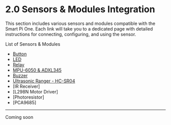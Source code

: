 # 2.0 Sensors & Modules Integration

This section includes various sensors and modules compatible with the Smart Pi One. Each link will take you to a dedicated page with detailed instructions for connecting, configuring, and using the sensor.

List of Sensors & Modules

- [Button](SmartPi_Button_Control.md) 
- [LED](SmartPi_LED_Control.md)
- [Relay](SmartPi_Relay_Control.md)
- [MPU-6050 & ADXL345](SmartPi_MPU-6050-ADXL345.md) 
- [Buzzer](SmartPi_Buzzer_Control.md)
- [Ultrasonic Ranger - HC-SR04](SmartPi_Sensors_Modules_Integration.md)   
- [IR Receiver] 
- [L298N Motor Driver]  
- [Photoresistor] 
- [PCA9685]

---

Coming soon



